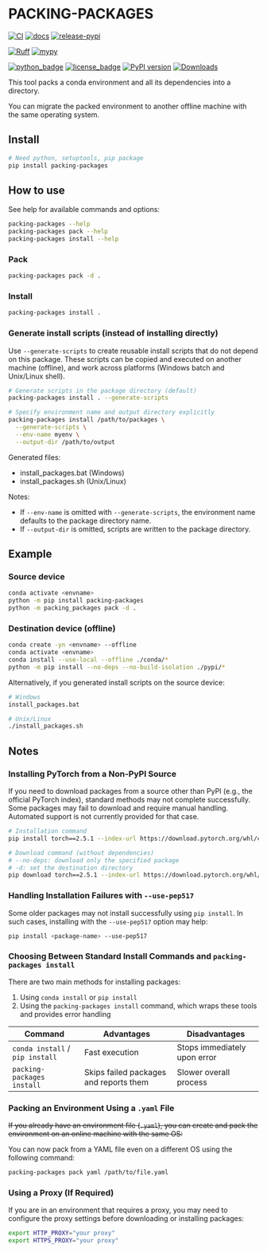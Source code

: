 # PACKING-PACKAGES

[![CI](https://github.com/yu9824/packing-packages/actions/workflows/CI.yml/badge.svg)](https://github.com/yu9824/packing-packages/actions/workflows/CI.yml)
[![docs](https://github.com/yu9824/packing-packages/actions/workflows/docs.yml/badge.svg)](https://github.com/yu9824/packing-packages/actions/workflows/docs.yml)
[![release-pypi](https://github.com/yu9824/packing-packages/actions/workflows/release-pypi.yml/badge.svg)](https://github.com/yu9824/packing-packages/actions/workflows/release-pypi.yml)

[![Ruff](https://img.shields.io/endpoint?url=https://raw.githubusercontent.com/astral-sh/ruff/main/assets/badge/v2.json)](https://github.com/astral-sh/ruff)
[![mypy](https://www.mypy-lang.org/static/mypy_badge.svg)](https://github.com/python/mypy)

[![python_badge](https://img.shields.io/pypi/pyversions/packing-packages)](https://pypi.org/project/packing-packages/)
[![license_badge](https://img.shields.io/pypi/l/packing-packages)](https://pypi.org/project/packing-packages/)
[![PyPI version](https://badge.fury.io/py/packing-packages.svg)](https://pypi.org/project/packing-packages/)
[![Downloads](https://static.pepy.tech/badge/packing-packages)](https://pepy.tech/project/packing-packages)

<!-- [![Conda Version](https://img.shields.io/conda/vn/conda-forge/packing-packages.svg)](https://anaconda.org/conda-forge/packing-packages)
[![Conda Platforms](https://img.shields.io/conda/pn/conda-forge/packing-packages.svg)](https://anaconda.org/conda-forge/packing-packages) -->

This tool packs a conda environment and all its dependencies into a directory.

You can migrate the packed environment to another offline machine with the same operating system.


## Install

```bash
# Need python, setuptools, pip package
pip install packing-packages

```

## How to use

See help for available commands and options:

```bash
packing-packages --help
packing-packages pack --help
packing-packages install --help

```

### Pack

```bash
packing-packages pack -d .

```

### Install

```bash
packing-packages install .

```

### Generate install scripts (instead of installing directly)

Use `--generate-scripts` to create reusable install scripts that do not depend on this package. These scripts can be copied and executed on another machine (offline), and work across platforms (Windows batch and Unix/Linux shell).

```bash
# Generate scripts in the package directory (default)
packing-packages install . --generate-scripts

# Specify environment name and output directory explicitly
packing-packages install /path/to/packages \
  --generate-scripts \
  --env-name myenv \
  --output-dir /path/to/output

```

Generated files:

- install_packages.bat (Windows)
- install_packages.sh (Unix/Linux)

Notes:

- If `--env-name` is omitted with `--generate-scripts`, the environment name defaults to the package directory name.
- If `--output-dir` is omitted, scripts are written to the package directory.

## Example

### Source device

```bash
conda activate <envname>
python -m pip install packing-packages
python -m packing_packages pack -d .

```

### Destination device (offline)

```bash
conda create -yn <envname> --offline
conda activate <envname>
conda install --use-local --offline ./conda/*
python -m pip install --no-deps --no-build-isolation ./pypi/*

```

Alternatively, if you generated install scripts on the source device:

```bash
# Windows
install_packages.bat

# Unix/Linux
./install_packages.sh
```

## Notes

### Installing PyTorch from a Non-PyPI Source

If you need to download packages from a source other than PyPI (e.g., the official PyTorch index), standard methods may not complete successfully. Some packages may fail to download and require manual handling. Automated support is not currently provided for that case.

```bash
# Installation command
pip install torch==2.5.1 --index-url https://download.pytorch.org/whl/cu124

# Download command (without dependencies)
# --no-deps: download only the specified package
# -d: set the destination directory
pip download torch==2.5.1 --index-url https://download.pytorch.org/whl/cu124 --no-deps -d .
```

### Handling Installation Failures with `--use-pep517`

Some older packages may not install successfully using `pip install`. In such cases, installing with the `--use-pep517` option may help:

```bash
pip install <package-name> --use-pep517
```

### Choosing Between Standard Install Commands and `packing-packages install`

There are two main methods for installing packages:

1. Using `conda install` or `pip install`
2. Using the `packing-packages install` command, which wraps these tools and provides error handling

| Command                         | Advantages                             | Disadvantages                |
| ------------------------------- | -------------------------------------- | ---------------------------- |
| `conda install` / `pip install` | Fast execution                         | Stops immediately upon error |
| `packing-packages install`      | Skips failed packages and reports them | Slower overall process       |


### Packing an Environment Using a `.yaml` File

~~If you already have an environment file (`.yaml`), you can create and pack the environment on an online machine with the same OS:~~

You can now pack from a YAML file even on a different OS using the following command:

```bash
packing-packages pack yaml /path/to/file.yaml
```

### Using a Proxy (If Required)

If you are in an environment that requires a proxy, you may need to configure the proxy settings before downloading or installing packages:

```bash
export HTTP_PROXY="your proxy"
export HTTPS_PROXY="your proxy"
```
